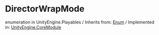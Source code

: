 # DirectorWrapMode
enumeration in UnityEngine.Playables
 / Inherits from: <a href="https://docs.unity3d.com/6000.0/Documentation/ScriptReference/Enum.html">Enum</a> / Implemented in: <a href="https://docs.unity3d.com/6000.0/Documentation/ScriptReference/UnityEngine.CoreModule.html">UnityEngine.CoreModule</a>
